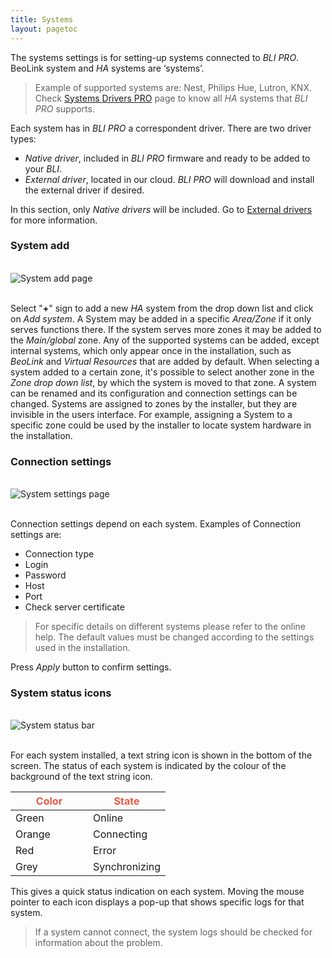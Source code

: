 ```yaml
---
title: Systems
layout: pagetoc
---
```


The systems settings is for setting-up systems connected to _BLI PRO_. BeoLink system and _HA_ systems are ‘systems’. 
> Example of supported systems are: Nest, Philips Hue, Lutron, KNX. Check [Systems Drivers PRO](../help_drivers) page to know all _HA_ systems that _BLI PRO_ supports.

Each system has in _BLI PRO_ a correspondent driver. There are two driver types:

+ _Native driver_,  included in _BLI PRO_ firmware and ready to be added to your _BLI_.
+ _External driver_, located in our cloud. _BLI PRO_ will download and install the external driver if desired.

In this section, only _Native drivers_ will be included. Go to [External drivers](../tools#external-drivers) for more information.

### System add

<br>
<div class="text-center">
  <img src="../../pictures/bli-pro-user-guide/system-add.png" class="img-fluid" alt="System add page"/>
</div>
<br>

Select "**+**" sign to add a new _HA_ system from the drop down list and click on _Add system_. A System may be added in a specific _Area/Zone_ if it only serves functions there. If the system serves more zones it may be added to the _Main/global_ zone. Any of the supported 
systems can be added, except internal systems, which only appear once in the installation, such as _BeoLink_ and _Virtual Resources_ that are 
added by default. When selecting a system added to a certain zone, it's possible to select another zone in the _Zone drop down list_, by which the system is moved to that zone. A system can be renamed and its configuration and connection settings can be changed. Systems are assigned to 
zones by the installer, but they are invisible in the users interface. For example, assigning a System to a specific zone could be used by the installer to locate system hardware in the installation.

### Connection settings

<br>
<div class="text-center">
  <img src="../../pictures/bli-pro-user-guide/system-settings.png" class="img-fluid" alt="System settings page"/>
</div>
<br>

Connection settings depend on each system. Examples of Connection settings are: 
+ Connection type
+ Login
+ Password
+ Host
+ Port
+ Check server certificate

> For specific details on different systems please refer to the online help. The default values must be changed according to the settings used in the installation. 

Press _Apply_ button to confirm settings.

### System status icons

<br>
<div class="text-center">
  <img src="../../pictures/bli-pro-user-guide/system-status.png" class="img-fluid" alt="System status bar"/>
</div>
<br>

For each system installed, a text string icon is shown in the bottom of the screen. The status of each system is indicated by the colour of the 
background of the text string icon. 

<table class="table">
  <thead>
    <tr style="color: #eb5946" >
      <th scope="col" style="width: 50%">Color</th>
      <th scope="col" style="width: 50%">State</th>
    </tr>
  </thead>
  <tbody>
    <tr>
      <td>Green</td>
      <td>Online</td>
    </tr>
    <tr>
      <td>Orange</td>
      <td>Connecting</td>
    </tr>
    <tr>
      <td>Red</td>
      <td>Error</td>
    </tr>
    <tr>
      <td>Grey</td>
      <td>Synchronizing</td>
    </tr>
  </tbody>
</table>

This gives a quick status indication on each system. Moving the mouse pointer to each icon displays a pop-up that shows specific logs for that system. 
> If a system cannot connect, the system logs should be checked for information about the problem.